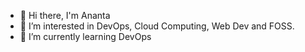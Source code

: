 - 👋 Hi there, I'm Ananta
- 👀 I’m interested in DevOps, Cloud Computing, Web Dev and FOSS.
- 🌱 I’m currently learning DevOps
<!---- 💞️ I’m looking to collaborate on ...
- 📫 How to reach me ...--->

<!---
anantakumarghosh/anantakumarghosh is a ✨ special ✨ repository because its `README.md` (this file) appears on your GitHub profile.
You can click the Preview link to take a look at your changes.
--->
